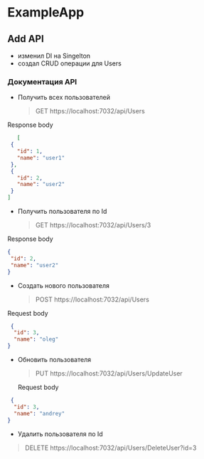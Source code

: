 # ExampleApp

## Add API
* изменил DI на Singelton
* создал CRUD операции для Users

### Документация API
 * Получить всех пользователей
   
   > GET https://localhost:7032/api/Users
   
  Response body 
 ```json
    [
  {
    "id": 1,
    "name": "user1"
  },
  {
    "id": 2,
    "name": "user2"
  }
]
 ```

 * Получить пользователя по Id
   
   > GET https://localhost:7032/api/Users/3
   
  Response body 
 ```json
 {
  "id": 2,
  "name": "user2"
}
 ```

 * Создать нового пользователя
   
   > POST https://localhost:7032/api/Users
   
  Request body 
```json
 {
  "id": 3,
  "name": "oleg"
}
 ```

 * Обновить пользователя
   
   >  PUT https://localhost:7032/api/Users/UpdateUser
   
   Request body 
```json
 {
  "id": 3,
  "name": "andrey"
}
 ```

 *   Удалить пользователя по Id
   
   > DELETE https://localhost:7032/api/Users/DeleteUser?id=3

